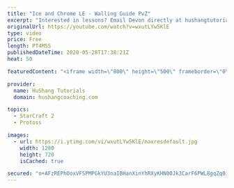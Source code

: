 ```yaml
---
title: "Ice and Chrome LE - Walling Guide PvZ"
excerpt: "Interested in lessons? Email Devon directly at hushangtutorials@outlook.com ------------------------------------------------------------------------------------------------------- Want to support HuShang Tutorials directly? Patreon is a website where you can contribute a monthly donation that will help"
originalUrl: https://youtube.com/watch?v=wxutLYw5KlE
type: video
price: Free
length: PT4M5S
publishedDateTime: 2020-05-28T17:38:21Z
heat: 50

featuredContent: "<iframe width=\"800\" height=\"500\" frameborder=\"0\" src=\"https://www.youtube.com/embed/wxutLYw5KlE\" allow=\"accelerometer; autoplay; encrypted-media; gyroscope; picture-in-picture\" allowfullscreen></iframe>"

provider:
  name: HuShang Tutorials
  domain: hushangcoaching.com

topics:
  - StarCraft 2
  - Protoss

images:
  - url: https://i.ytimg.com/vi/wxutLYw5KlE/maxresdefault.jpg
    width: 1280
    height: 720
    isCached: true

secured: "o+AFzREPhOoxVFSPMPGkYU3naIBHanXinYhRXyKHN00Jk3CarF6PWL8gqZq0i+0RPafBySU9nlZasGfCUKHPaPL6wxE6Ef/vo/XfjkRh1hGzmPr2I49a+o4/tn+WUdsIgQxbXjOp5gbZ8JYsEcQjuy7Wpc7TZsBAVGHtYEU0ODdq1Ik41/zKKlLCisznUPvHCrkh+yHOIQWWH4pJBVTQDo0bku8yMWx25+tJfPWlQYLnk/jGLgYtucf6BQjWQ9J7KTh2PX93NHTUM9YJhgZVmuObw17R8yIGXuSnzwqOnR0P967NGNkRPCzskJQXnaOIWlHGwFG6bTQHd8eMzcMO1Nnx6kxYAZC7aG72sivYZMe5SDgZpNGcvjgJXcuIuszsK7T94ftWiRacWswWVMHoVNhkSSF4nv/+W2Ha6HdVNdw=;hA9ogKCwmLpDBrLISv8ibA=="
---
```


